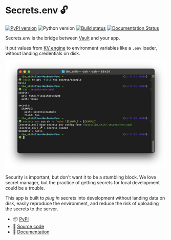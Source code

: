 # Secrets.env 🔓

[![PyPI version](https://img.shields.io/pypi/v/secrets.env)](https://pypi.org/project/secrets-env/)
![Python version](https://img.shields.io/pypi/pyversions/secrets.env)
[![Build status](https://img.shields.io/github/actions/workflow/status/tzing/secrets.env/test.yaml?branch=main)](https://github.com/tzing/secrets.env/actions/workflows/test.yaml)
[![Documentation Status](https://readthedocs.org/projects/secrets-env/badge/?version=latest)](https://secrets-env.readthedocs.io/en/latest/?badge=latest)

Secrets.env is the bridge between [Vault](https://www.vaultproject.io/) and your app.

It put values from [KV engine](https://developer.hashicorp.com/vault/docs/secrets/kv) to environment variables like a `.env` loader, without landing credentials on disk.

![screenshot](./docs/imgs/screenshot.png)

Security is important, but don't want it to be a stumbling block. We love secret manager, but the practice of getting secrets for local development could be a trouble.

This app is built to *plug in* secrets into development without landing data on disk, easily reproduce the environment, and reduce the risk of uploading the secrets to the server.


* 📦 [PyPI](https://pypi.org/project/secrets-env/)
* 📐 [Source code](https://github.com/tzing/secrets.env)
* 📗 [Documentation](https://secrets-env.readthedocs.io/)
